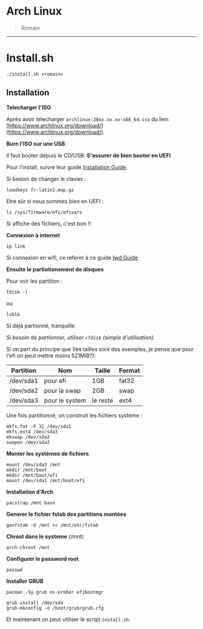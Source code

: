 Arch Linux
======================

> Romain

--------------------------

Install.sh
=================

```
./install.sh <romain>
```


Installation
------------

**Telecharger l'ISO**


Après avoir telecharger `archlinux-20xx.xx.xx-x86_64.iso` du lien: [https://www.archlinux.org/download/](https://www.archlinux.org/download/).

**Burn l'ISO sur une USB**


Il faut booter depuis le CD/USB. **S'assurer de bien booter en UEFI**

Pour l'install, suivre leur guide [Installation Guide](https://wiki.archlinux.org/index.php/installation_guide).

Si besoin de changer le clavier : 
```
loadkeys fr-latin1.map.gz
```

Etre sûr si nous sommes bien en UEFI :
```
ls /sys/firmware/efi/efivars
```
Si affiche des fichiers, c'est bon !!

**Connexion à internet**

```
ip link
```

Si connexion en wifi, ce referer à ce guide [Iwd Guide](https://wiki.archlinux.org/index.php/Iwd#iwctl)

**Ensuite le partiotionement de disques**

Pour voir les partition :
```
fdisk -l
```
ou
```
lsblk
```

Si déjà partionné, tranquille.

_Si besoin de partionner, utiliser `cfdisk` (simple d'utilisation)._

Si on part du principe que (les tailles sont des exemples, je pense que pour l'efi on peut mettre moins 521MiB?):

|Partition|Nom|Taille|Format|
|----|----|-----|-------|
| /dev/sda1 | pour efi | 1GB | fat32 |
| /dev/sda2 | pour la swap | 2GB | swap |
| /dev/sda3 | pour le system | le reste | ext4 |


Une fois partitionné, on construit les fichiers systeme :
```
mkfs.fat -F 32 /dev/sda1
mkfs.ext4 /dev/sda3
mkswap /dev/sda2
swapon /dev/sda2
```


**Monter les systèmes de fichiers**

```
mount /dev/sda3 /mnt
mkdir /mnt/boot
mkdir /mnt/boot/efi
mount /dev/sda1 /mnt/boot/efi
```

**Installation d'Arch**

```
pacstrap /mnt base
```

**Generer le fichier fstab des partitions montées**

```
genfstab -U /mnt >> /mnt/etc/fstab
```

**Chroot dans le systeme** (/mnt)

```
arch-chroot /mnt
```

**Configurer le password root**

```
passwd
```

**Installer GRUB**

```
pacman -Sy grub os-prober efibootmgr
```

```
grub-install /dev/sda
grub-mkconfig -o /boot/grub/grub.cfg
```

Et maintenant on peut utiliser le script `install.sh`.